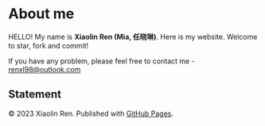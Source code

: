 # About me

HELLO! My name is **Xiaolin Ren (Mia, 任晓琳)**. Here is my website. Welcome to star, fork and commit!

If you have any problem, please feel free to contact me - renxl98@outlook.com

## Statement

© 2023 Xiaolin Ren. Published with [GitHub Pages](https://pages.github.com/). 
